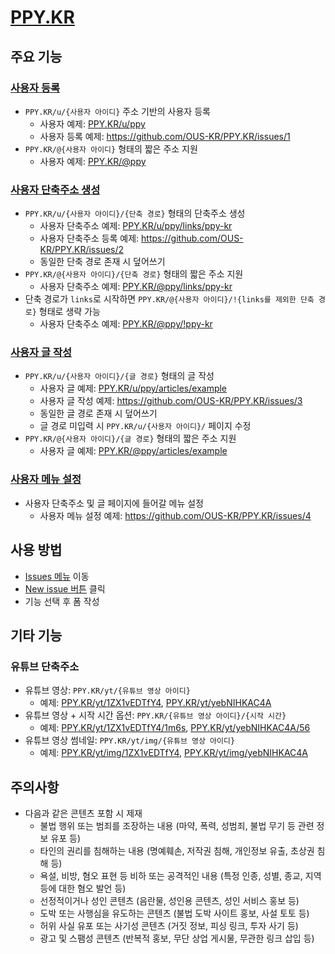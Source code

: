 # [PPY.KR](https://ppy.kr)

## 주요 기능

### [사용자 등록](https://github.com/OUS-KR/PPY.KR/issues/new?template=01-user-register-by-issue.yml)

- `PPY.KR/u/{사용자 아이디}` 주소 기반의 사용자 등록
  - 사용자 예제: [PPY.KR/u/ppy](https://ppy.kr/u/ppy)
  - 사용자 등록 예제: https://github.com/OUS-KR/PPY.KR/issues/1
- `PPY.KR/@{사용자 아이디}` 형태의 짧은 주소 지원
  - 사용자 예제: [PPY.KR/@ppy](https://ppy.kr/@ppy)

### [사용자 단축주소 생성](https://github.com/OUS-KR/PPY.KR/issues/new?template=02-user-short-url-register-by-issue.yml)

- `PPY.KR/u/{사용자 아이디}/{단축 경로}` 형태의 단축주소 생성
  - 사용자 단축주소 예제: [PPY.KR/u/ppy/links/ppy-kr](https://ppy.kr/u/ppy/links/ppy-kr)
  - 사용자 단축주소 등록 예제: https://github.com/OUS-KR/PPY.KR/issues/2
  - 동일한 단축 경로 존재 시 덮어쓰기
- `PPY.KR/@{사용자 아이디}/{단축 경로}` 형태의 짧은 주소 지원
  - 사용자 단축주소 예제: [PPY.KR/@ppy/links/ppy-kr](https://ppy.kr/@ppy/links/ppy-kr)
- 단축 경로가 `links`로 시작하면 `PPY.KR/@{사용자 아이디}/!{links를 제외한 단축 경로}` 형태로 생략 가능
  - 사용자 단축주소 예제: [PPY.KR/@ppy/!ppy-kr](https://ppy.kr/@ppy/!ppy-kr)

### [사용자 글 작성](https://github.com/OUS-KR/PPY.KR/issues/new?template=03-user-article-writing-by-issue.yml)

- `PPY.KR/u/{사용자 아이디}/{글 경로}` 형태의 글 작성
  - 사용자 글 예제: [PPY.KR/u/ppy/articles/example](https://ppy.kr/u/ppy/articles/example)
  - 사용자 글 작성 예제: https://github.com/OUS-KR/PPY.KR/issues/3
  - 동일한 글 경로 존재 시 덮어쓰기
  - 글 경로 미입력 시 `PPY.KR/u/{사용자 아이디}/` 페이지 수정
- `PPY.KR/@{사용자 아이디}/{글 경로}` 형태의 짧은 주소 지원
  - 사용자 글 예제: [PPY.KR/@ppy/articles/example](https://ppy.kr/@ppy/articles/example)
 
### [사용자 메뉴 설정](https://github.com/OUS-KR/PPY.KR/issues/new?template=04-user-menu-setting-by-issue.yml)

- 사용자 단축주소 및 글 페이지에 들어갈 메뉴 설정
  - 사용자 메뉴 설정 예제: https://github.com/OUS-KR/PPY.KR/issues/4

## 사용 방법

- [Issues 메뉴](https://github.com/OUS-KR/PPY.KR/issues) 이동
- [New issue 버튼](https://github.com/OUS-KR/PPY.KR/issues/new/choose) 클릭
- 기능 선택 후 폼 작성

## 기타 기능

### 유튜브 단축주소

- 유튜브 영상: `PPY.KR/yt/{유튜브 영상 아이디}`
  - 예제: [PPY.KR/yt/1ZX1vEDTfY4](https://ppy.kr/yt/1ZX1vEDTfY4), [PPY.KR/yt/yebNIHKAC4A](https://ppy.kr/yt/yebNIHKAC4A)
- 유튜브 영상 + 시작 시간 옵션: `PPY.KR/{유튜브 영상 아이디}/{시작 시간}`
  - 예제: [PPY.KR/yt/1ZX1vEDTfY4/1m6s](https://ppy.kr/yt/1ZX1vEDTfY4/1m6s), [PPY.KR/yt/yebNIHKAC4A/56](https://ppy.kr/yt/yebNIHKAC4A/56)
- 유튜브 영상 썸네일: `PPY.KR/yt/img/{유튜브 영상 아이디}`
  - 예제: [PPY.KR/yt/img/1ZX1vEDTfY4](https://ppy.kr/yt/img/1ZX1vEDTfY4), [PPY.KR/yt/img/yebNIHKAC4A](https://ppy.kr/yt/img/yebNIHKAC4A)

## 주의사항

- 다음과 같은 콘텐츠 포함 시 제재
  - 불법 행위 또는 범죄를 조장하는 내용 (마약, 폭력, 성범죄, 불법 무기 등 관련 정보 유포 등)
  - 타인의 권리를 침해하는 내용 (명예훼손, 저작권 침해, 개인정보 유출, 초상권 침해 등)
  - 욕설, 비방, 혐오 표현 등 비하 또는 공격적인 내용 (특정 인종, 성별, 종교, 지역 등에 대한 혐오 발언 등)
  - 선정적이거나 성인 콘텐츠 (음란물, 성인용 콘텐츠, 성인 서비스 홍보 등)
  - 도박 또는 사행심을 유도하는 콘텐츠 (불법 도박 사이트 홍보, 사설 토토 등)
  - 허위 사실 유포 또는 사기성 콘텐츠 (거짓 정보, 피싱 링크, 투자 사기 등)
  - 광고 및 스팸성 콘텐츠 (반복적 홍보, 무단 상업 게시물, 무관한 링크 삽입 등)